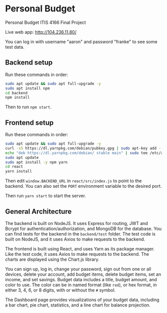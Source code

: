 # Personal Budget

Personal Budget ITIS 4166 Final Project

Live web app: http://104.236.11.80/

You can log in with username "aaron" and password "franke" to see some test data.

## Backend setup

Run these commands in order:

```bash
sudo apt update && sudo apt full-upgrade -y
sudo apt install npm
cd backend
npm install
```

Then to run `npm start`.

## Frontend setup

Run these commands in order:

```bash
sudo apt update && sudo apt full-upgrade -y
curl -sS https://dl.yarnpkg.com/debian/pubkey.gpg | sudo apt-key add -
echo "deb https://dl.yarnpkg.com/debian/ stable main" | sudo tee /etc/apt/sources.list.d/yarn.list
sudo apt update
sudo apt install -y npm yarn
cd react
yarn install
```

Then edit `window.BACKEND_URL` in `react/src/index.js` to point to the backend.
You can also set the `PORT` environment variable to the desired port.

Then run `yarn start` to start the server.

## General Architecture

The backend is built on NodeJS. It uses Express for routing, JWT and Bcrypt
for authentication/authorization, and MongoDB for the database. You can find
tests for the backend in the `backend/test` folder. The test code is built on
NodeJS, and it uses Axios to make requests to the backend.

The frontend is built using React, and uses Yarn as its package manager.
Like the test code, it uses Axios to make requests to the backend.
The charts are displayed using the Chart.js library.

You can sign up, log in, change your password, sign out from one or all
devices, delete your account, add budget items, delete budget items,
set an income, and set savings. Budget data includes a title, budget amount,
and color to use. The color can be in named format (like `red`), or
hex format, in either 3, 4, 6, or 8 digits, with or without the `#` symbol.

The Dashboard page provides visualizations of your budget data, including
a bar chart, pie chart, statistics, and a line chart for balance projection.
